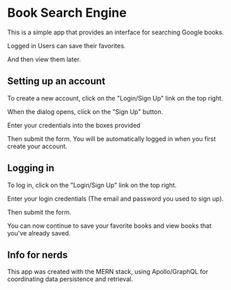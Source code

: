 # Book Search Engine

This is a simple app that provides an interface for searching Google books.

Logged in Users can save their favorites.

And then view them later.

## Setting up an account

To create a new account, click on the "Login/Sign Up" link on the top right.

When the dialog opens, click on the "Sign Up" button.

Enter your credentials into the boxes provided

Then submit the form. You will be automatically logged in when you first create your account. 


## Logging in

To log in, click on the "Login/Sign Up" link on the top right.

Enter your login credentials (The email and password you used to sign up).

Then submit the form.

You can now continue to save your favorite books and view books that you've already saved.

## Info for nerds

This app was created with the MERN stack, using Apollo/GraphQL for coordinating data persistence and retrieval.
